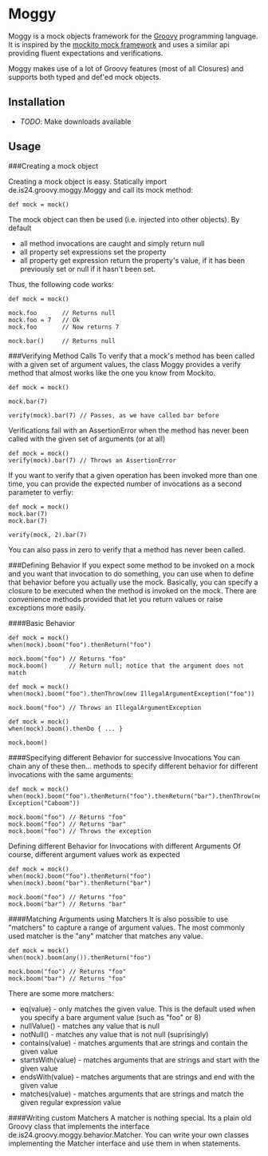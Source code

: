 Moggy
=====

Moggy is a mock objects framework for the [Groovy](http://groovy.codehaus.org/) programming language. It is inspired by the [mockito mock framework](http://code.google.com/p/mockito/) and uses a similar api providing fluent expectations and verifications.

Moggy makes use of a lot of Groovy features (most of all Closures) and supports both typed and
def'ed mock objects.

## Installation

* _TODO_: Make downloads available


## Usage
###Creating a mock object

Creating a mock object is easy. Statically import de.is24.groovy.moggy.Moggy and call its mock method:

    def mock = mock()
 
The mock object can then be used (i.e. injected into other objects). By default

* all method invocations are caught and simply return null
* all property set expressions set the property
* all property get expression return the property's value, if it has been previously set or null if it hasn't been set.

Thus, the following code works:

    def mock = mock()
 
    mock.foo       // Returns null
    mock.foo = 7   // Ok
    mock.foo       // Now returns 7
 
    mock.bar()     // Returns null
 
###Verifying Method Calls
To verify that a mock's method has been called with a given set of argument values, the class Moggy provides a verify method that almost works like the one you know from Mockito.

    def mock = mock()
 
    mock.bar(7)
 
    verify(mock).bar(7) // Passes, as we have called bar before
 
Verifications fail with an AssertionError when the method has never been called with the given set of arguments (or at all)

    def mock = mock()
    verify(mock).bar(7) // Throws an AssertionError
 
If you want to verify that a given operation has been invoked more than one time, you can provide the expected number of invocations as a second parameter to verfiy:

    def mock = mock()
    mock.bar(7)
    mock.bar(7)

    verify(mock, 2).bar(7)

You can also pass in zero to verify that a method has never been called.

###Defining Behavior
If you expect some method to be invoked on a mock and you want that invocation to do something, you can use when to define that behavior before you actually use the mock. Basically, you can specify a closure to be executed when the method is invoked on the mock. There are convenience methods provided that let you return values or raise exceptions more easily.

####Basic Behavior
 
    def mock = mock()
    when(mock).boom("foo").thenReturn("foo")
 
    mock.boom("foo") // Returns "foo"
    mock.boom()      // Return null; notice that the argument does not match
 
    def mock = mock()
    when(mock).boom("foo").thenThrow(new IllegalArgumentException("foo"))
 
    mock.boom("foo") // Throws an IllegalArgumentException
 
    def mock = mock()
    when(mock).boom().thenDo { ... }
 
    mock.boom()
 
####Specifying different Behavior for successive Invocations
You can chain any of these then... methods to specify different behavior for different invocations with the same arguments:

    def mock = mock()
    when(mock).boom("foo").thenReturn("foo").thenReturn("bar").thenThrow(new Exception("Caboom"))
 
    mock.boom("foo") // Returns "foo"
    mock.boom("foo") // Returns "bar"
    mock.boom("foo") // Throws the exception

Defining different Behavior for Invocations with different Arguments
Of course, different argument values work as expected

    def mock = mock()
    when(mock).boom("foo").thenReturn("foo")
    when(mock).boom("bar").thenReturn("bar")
 
    mock.boom("foo") // Returns "foo"
    mock.boom("bar") // Returns "bar"

####Matching Arguments using Matchers
It is also possible to use "matchers" to capture a range of argument values. The most commonly used matcher is the "any" matcher that
matches any value.

    def mock = mock()
    when(mock).boom(any()).thenReturn("foo")
 
    mock.boom("foo") // Returns "foo"
    mock.boom("bar") // Returns "foo"
 
There are some more matchers:

* eq(value) - only matches the given value. This is the default used when you specify a bare argument value (such as "foo" or 8)
* nullValue() - matches any value that is null
* notNull() - matches any value that is not null (suprisingly)
* contains(value) - matches arguments that are strings and contain the given value
* startsWith(value) - matches arguments that are strings and start with the given value
* endsWith(value) - matches arguments that are strings and end with the given value
* matches(value) - matches arguments that are strings and match the given regular expression value


####Writing custom Matchers
A matcher is nothing special. Its a plain old Groovy class that implements the interface de.is24.groovy.moggy.behavior.Matcher. You can
write your own classes implementing the Matcher interface and use them in when statements.
